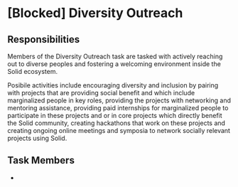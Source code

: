 # [Blocked] Diversity Outreach

## Responsibilities
Members of the Diversity Outreach task are tasked with actively reaching out to diverse peoples and fostering a welcoming environment inside the Solid ecosystem. 

Posibile activities include encouraging diversity and inclusion by pairing with projects that are providing social benefit and which include marginalized people in key roles, providing the projects with networking and mentoring assistance, providing paid internships for marginalized people to participate in these projects and or in core projects which directly benefit the Solid community, creating hackathons that work on these projects and creating ongoing online meetings and symposia to network socially relevant projects using Solid.

## Task Members
 - 